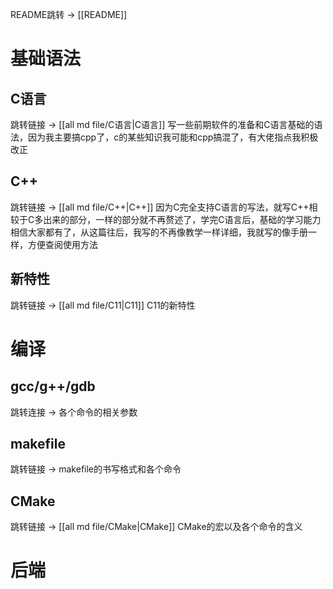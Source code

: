 README跳转 -> [[README]]
# 基础语法

## C语言
跳转链接 -> [[all md file/C语言|C语言]]
写一些前期软件的准备和C语言基础的语法，因为我主要搞cpp了，c的某些知识我可能和cpp搞混了，有大佬指点我积极改正

## C++
跳转链接 -> [[all md file/C++|C++]]
因为C完全支持C语言的写法，就写C++相较于C多出来的部分，一样的部分就不再赘述了，学完C语言后，基础的学习能力相信大家都有了，从这篇往后，我写的不再像教学一样详细，我就写的像手册一样，方便查阅使用方法

## 新特性
跳转链接 -> [[all md file/C11|C11]]
C11的新特性

# 编译

## gcc/g++/gdb
跳转连接 -> 
各个命令的相关参数

## makefile
跳转链接 -> 
makefile的书写格式和各个命令

## CMake
跳转链接 -> [[all md file/CMake|CMake]]
CMake的宏以及各个命令的含义

# 后端
